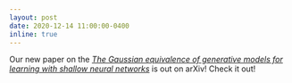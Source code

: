 ```yaml
---
layout: post
date: 2020-12-14 11:00:00-0400
inline: true
---
```


Our new paper on the [*The Gaussian equivalence of generative models for learning with shallow neural networks*](https://arxiv.org/abs/2006.14709) is out on arXiv! Check it out!
